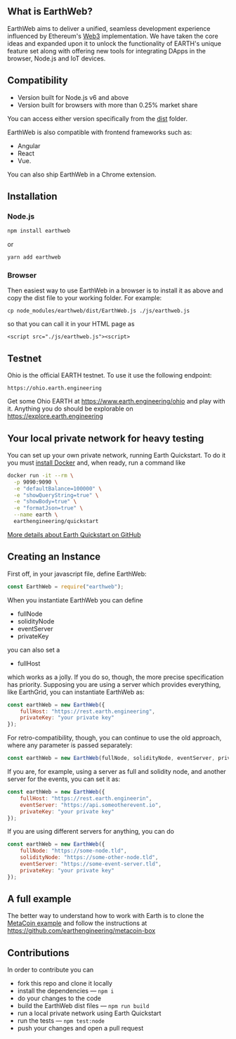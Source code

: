 ## What is EarthWeb?

EarthWeb aims to deliver a unified, seamless development experience influenced by Ethereum's [Web3](https://github.com/ethereum/web3.js/) implementation. We have taken the core ideas and expanded upon it to unlock the functionality of EARTH's unique feature set along with offering new tools for integrating DApps in the browser, Node.js and IoT devices.

## Compatibility

-   Version built for Node.js v6 and above
-   Version built for browsers with more than 0.25% market share

You can access either version specifically from the [dist](dist) folder.

EarthWeb is also compatible with frontend frameworks such as:

-   Angular
-   React
-   Vue.

You can also ship EarthWeb in a Chrome extension.

## Installation

### Node.js

```bash
npm install earthweb
```

or

```bash
yarn add earthweb
```

### Browser

Then easiest way to use EarthWeb in a browser is to install it as above and copy the dist file to your working folder. For example:

```
cp node_modules/earthweb/dist/EarthWeb.js ./js/earthweb.js
```

so that you can call it in your HTML page as

```
<script src="./js/earthweb.js"><script>
```

## Testnet

Ohio is the official EARTH testnet. To use it use the following endpoint:

```
https://ohio.earth.engineering
```

Get some Ohio EARTH at https://www.earth.engineering/ohio and play with it.
Anything you do should be explorable on https://explore.earth.engineering

## Your local private network for heavy testing

You can set up your own private network, running Earth Quickstart. To do it you must [install Docker](https://docs.docker.com/install/) and, when ready, run a command like

```bash
docker run -it --rm \
  -p 9090:9090 \
  -e "defaultBalance=100000" \
  -e "showQueryString=true" \
  -e "showBody=true" \
  -e "formatJson=true" \
  --name earth \
  earthengineering/quickstart
```

[More details about Earth Quickstart on GitHub](https://github.com/earthengineering/docker-earth-quickstart)

## Creating an Instance

First off, in your javascript file, define EarthWeb:

```js
const EarthWeb = require("earthweb");
```

When you instantiate EarthWeb you can define

-   fullNode
-   solidityNode
-   eventServer
-   privateKey

you can also set a

-   fullHost

which works as a jolly. If you do so, though, the more precise specification has priority.
Supposing you are using a server which provides everything, like EarthGrid, you can instantiate EarthWeb as:

```js
const earthWeb = new EarthWeb({
    fullHost: "https://rest.earth.engineering",
    privateKey: "your private key"
});
```

For retro-compatibility, though, you can continue to use the old approach, where any parameter is passed separately:

```js
const earthWeb = new EarthWeb(fullNode, solidityNode, eventServer, privateKey);
```

If you are, for example, using a server as full and solidity node, and another server for the events, you can set it as:

```js
const earthWeb = new EarthWeb({
    fullHost: "https://rest.earth.engineerin",
    eventServer: "https://api.someotherevent.io",
    privateKey: "your private key"
});
```

If you are using different servers for anything, you can do

```js
const earthWeb = new EarthWeb({
    fullNode: "https://some-node.tld",
    solidityNode: "https://some-other-node.tld",
    eventServer: "https://some-event-server.tld",
    privateKey: "your private key"
});
```

## A full example

The better way to understand how to work with Earth is to clone the [MetaCoin example](https://github.com/earthengineering/metacoin-box) and follow the instructions at
https://github.com/earthengineering/metacoin-box

## Contributions

In order to contribute you can

-   fork this repo and clone it locally
-   install the dependencies — `npm i`
-   do your changes to the code
-   build the EarthWeb dist files — `npm run build`
-   run a local private network using Earth Quickstart
-   run the tests — `npm test:node`
-   push your changes and open a pull request
